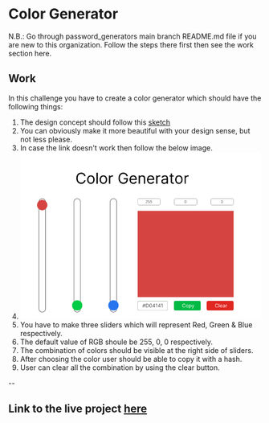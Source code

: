 # Color Generator

N.B.: Go through password_generators main branch README.md file if you are new to this organization. Follow the steps there first then see the work section here.

## Work

In this challenge you have to create a color generator which should have the following things:

1. The design concept should follow this [sketch](https://www.figma.com/file/9IyOBUoUQ9KltzJRXOFZxe/Color-Generator?node-id=0%3A1)
2. You can obviously make it more beautiful with your design sense, but not less please.
3. In case the link doesn't work then follow the below image.
4. ![Color Generator Sketch!](/assets/sketch-changed.png "Sketch")
5. You have to make three sliders which will represent Red, Green & Blue respectively.
6. The default value of RGB shoule be 255, 0, 0 respectively.
7. The combination of colors should be visible at the right side of sliders.
8. After choosing the color user should be able to copy it with a hash.
9. User can clear all the combination by using the clear button.

--
## Link to the live project [here](https://color-generator-mehedi.netlify.app/)
